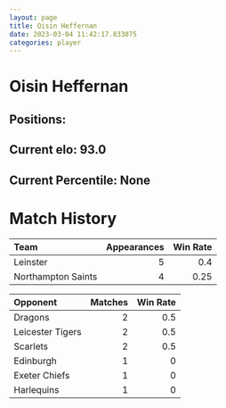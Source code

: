 ```yaml
---  
layout: page  
title: Oisin Heffernan  
date: 2023-03-04 11:42:17.833075  
categories: player  
---
```

# Oisin Heffernan

## Positions: 

## Current elo: 93.0

## Current Percentile: None

# Match History


| Team               |   Appearances |   Win Rate |
|:-------------------|--------------:|-----------:|
| Leinster           |             5 |       0.4  |
| Northampton Saints |             4 |       0.25 |

| Opponent         |   Matches |   Win Rate |
|:-----------------|----------:|-----------:|
| Dragons          |         2 |        0.5 |
| Leicester Tigers |         2 |        0.5 |
| Scarlets         |         2 |        0.5 |
| Edinburgh        |         1 |        0   |
| Exeter Chiefs    |         1 |        0   |
| Harlequins       |         1 |        0   |